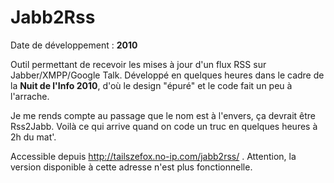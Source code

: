 Jabb2Rss
========

Date de développement : **2010**

Outil permettant de recevoir les mises à jour d'un flux RSS sur Jabber/XMPP/Google Talk. Développé en quelques heures dans le cadre de la **Nuit de l'Info 2010**, d'où le design "épuré" et le code fait un peu à l'arrache.

Je me rends compte au passage que le nom est à l'envers, ça devrait être Rss2Jabb. Voilà ce qui arrive quand on code un truc en quelques heures à 2h du mat'.

Accessible depuis http://tailszefox.no-ip.com/jabb2rss/ . Attention, la version disponible à cette adresse n'est plus fonctionnelle.